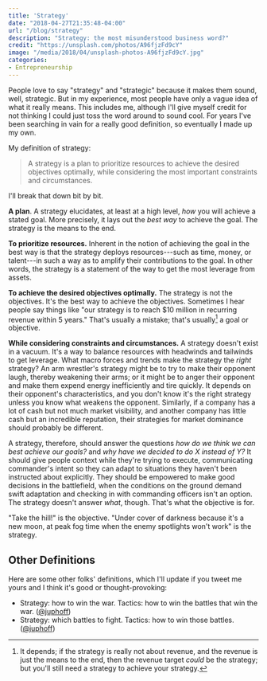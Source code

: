```yaml
---
title: 'Strategy'
date: "2018-04-27T21:35:48-04:00"
url: "/blog/strategy"
description: "Strategy: the most misunderstood business word?"
credit: "https://unsplash.com/photos/A96fjzFd9cY"
image: "/media/2018/04/unsplash-photos-A96fjzFd9cY.jpg"
categories:
- Entrepreneurship
---
```


People love to say "strategy" and "strategic" because it makes them sound, well,
strategic. But in my experience, most people have only a vague idea of what it
really means. This includes me, although I'll give myself credit for not
thinking I could just toss the word around to sound cool. For years I've been
searching in vain for a really good definition, so eventually I made up my own.

<!--more-->

My definition of strategy:

> A strategy is a plan to prioritize resources to achieve the desired objectives optimally, while considering the most important constraints and circumstances.

I'll break that down bit by bit.

**A plan**. A strategy elucidates, at least at a high level, *how* you will
achieve a stated goal. More precisely, it lays out the *best way* to achieve the
goal. The strategy is the means to the end.

**To prioritize resources.** Inherent in the notion of achieving the goal in the
best way is that the strategy deploys resources---such as time, money, or
talent---in such a way as to amplify their contributions to the goal. In other
words, the strategy is a statement of the way to get the most leverage from
assets.

**To achieve the desired objectives optimally.** The strategy is not the
objectives. It's the best way to achieve the objectives. Sometimes I hear people
say things like "our strategy is to reach $10 million in recurring revenue
within 5 years." That's usually a mistake; that's usually[^1] a goal or
objective.

**While considering constraints and circumstances.** A strategy doesn't exist in
a vacuum. It's a way to balance resources with headwinds and tailwinds to get
leverage. What macro forces and trends make the strategy the *right* strategy?
An arm wrestler's strategy might be to try to make their opponent laugh, thereby
weakening their arms; or it might be to anger their opponent and make them
expend energy inefficiently and tire quickly. It depends on their opponent's
characteristics, and you don't know it's the right strategy unless you know what
weakens the opponent. Similarly, if a company has a lot of cash but not much
market visibility, and another company has little cash but an incredible
reputation, their strategies for market dominance should probably be different.

A strategy, therefore, should answer the questions *how do we think we can best
achieve our goals?* and *why have we decided to do X instead of Y?* It should
give people context while they're trying to execute, communicating commander's
intent so they can adapt to situations they haven't been instructed about
explicitly.  They should be empowered to make good decisions in the battlefield,
when the conditions on the ground demand swift adaptation and checking in with
commanding officers isn't an option. The strategy doesn't answer *what*, though.
That's what the objective is for.

"Take the hill!" is the objective. "Under cover of darkness because it's a new
moon, at peak fog time when the enemy spotlights won't work" is the strategy.

## Other Definitions

Here are some other folks' definitions, which I'll update if you tweet me yours
and I think it's good or thought-provoking:

- Strategy: how to win the war. Tactics: how to win the battles that win the war. ([@juphoff](https://twitter.com/juphoff/status/990059194039635968))
- Strategy: which battles to fight.  Tactics: how to win those battles.
  ([@juphoff](https://twitter.com/juphoff/status/990061059934425088))

[^1]: It depends; if the strategy is really not about revenue, and the revenue is just the means to the end, then the revenue target *could* be the strategy; but you'll still need a strategy to achieve your strategy.
